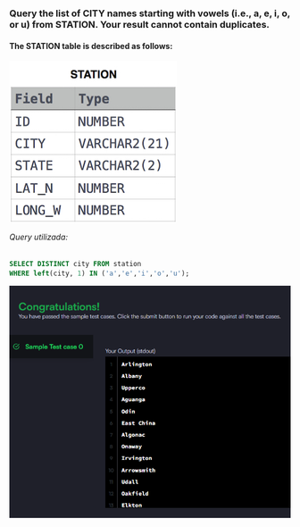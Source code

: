 ### Query the list of CITY names starting with vowels (i.e., a, e, i, o, or u) from STATION. Your result cannot contain duplicates.

#### The STATION table is described as follows:

![alt text](table.png)

_Query utilizada:_

```sql

SELECT DISTINCT city FROM station
WHERE left(city, 1) IN ('a','e','i','o','u');
```

![alt text](image.png)
